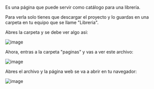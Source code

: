 Es una página que puede servir como catálogo para una librería.

Para verla solo tienes que descargar el proyecto y lo guardas en una carpeta en tu equipo que se llame "Libreria".

Abres la carpeta y se debe ver algo asi:

![image](https://github.com/antonylsalazarr/PaginaWebLibreria/assets/149880665/56b81975-7fd3-4eef-90ed-4583b155b3b6)

Ahora, entras a la carpeta "paginas" y vas a ver este archivo:

![image](https://github.com/antonylsalazarr/PaginaWebLibreria/assets/149880665/536c4553-136c-4514-8520-7da5b43a4295)

Abres el archivo y la página web se va a abrir en tu navegador:

![image](https://github.com/antonylsalazarr/PaginaWebLibreria/assets/149880665/4559f09d-b7d5-43dc-bab2-a6b5944828bd)

